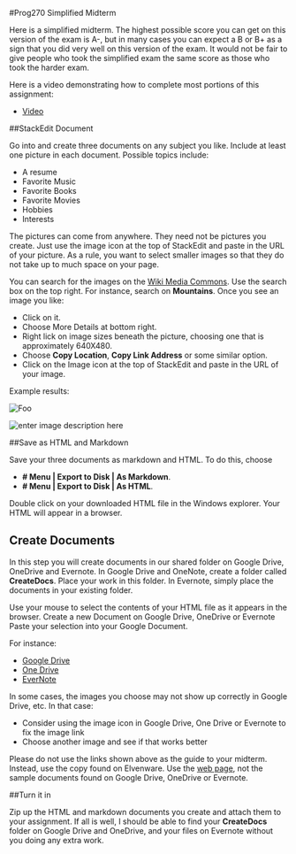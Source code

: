 #Prog270 Simplified Midterm

Here is a simplified midterm. The highest possible score you can get on this version of the exam is A-, but in many cases you can expect a B or B+ as a sign that you did very well on this version of the exam. It would not be fair to give people who took the simplified exam the same score as those who took the harder exam.

Here is a video demonstrating how to complete most portions of this assignment:

- [Video](http://youtu.be/vrmhw4iJvMs)

##StackEdit Document

Go into and create three documents on any subject you like. Include at least one picture in each document. Possible topics include:

- A resume
- Favorite Music
- Favorite Books
- Favorite Movies
- Hobbies
- Interests

The pictures can come from anywhere. They need not be pictures you create. Just use the image icon at the top of StackEdit and paste in the URL of your picture. As a rule, you want to select smaller images so that they do not take up to much space on your page. 

You can search for the images on the [Wiki Media Commons](http://commons.wikimedia.org/wiki/Main_Page). Use the search box on the top right. For instance, search on **Mountains**. Once you see an image you like:

- Click on it. 
- Choose More Details at bottom right.
- Right lick on image sizes beneath the picture, choosing one that is approximately 640X480.  
- Choose **Copy Location**, **Copy Link Address**  or some similar option. 
- Click on the Image icon at the top of StackEdit and paste in the URL of your image.

Example results:

![Foo](http://upload.wikimedia.org/wikipedia/commons/thumb/e/e0/Sunrise%2C_Manaslu.jpg/640px-Sunrise%2C_Manaslu.jpg)

![enter image description here](http://upload.wikimedia.org/wikipedia/commons/thumb/6/62/Contrasting_Tree_Types_Coexist_in_a_Forest.jpg/640px-Contrasting_Tree_Types_Coexist_in_a_Forest.jpg)


##Save as HTML and Markdown

Save your three documents as markdown and HTML. To do this, choose 

- **# Menu | Export to Disk | As Markdown**.
- **# Menu | Export to Disk | As HTML**.

Double click on your downloaded HTML file in the Windows explorer. Your HTML will appear in a browser.

## Create Documents

In this step you will create documents in our shared folder on Google Drive, OneDrive and Evernote. In Google Drive and OneNote, create a folder called **CreateDocs**. Place your work in this folder. In Evernote, simply place the documents in your existing folder.

Use your mouse to select the contents of your HTML file as it appears in the browser. 
Create a new Document on Google Drive, OneDrive or Evernote
Paste your selection into your Google Document.

For instance: 

- [Google Drive](http://bit.ly/midsimple)
- [One Drive](http://bit.ly/midonedrive) 
- [EverNote](http://bit.ly/midevernote)

In some cases, the images you choose may not show up correctly in Google Drive, etc. In that case:

- Consider using the image icon in Google Drive, One Drive or Evernote to fix the image link
- Choose another image and see if that works better

Please do not use the links shown above as the guide to your midterm. Instead, use the copy found on Elvenware. Use the [web page][webtest], not the sample documents found on Google Drive, OneDrive or Evernote.

[webtest]: http://www.elvenware.com/charlie/books/CloudNotes/Assignments/Prog270MidSimple2014.html

##Turn it in

Zip up the HTML and markdown documents you create and attach them to your assignment. If all is well, I should be able to find your **CreateDocs** folder on Google Drive and OneDrive, and your files on Evernote without you doing any extra work.

